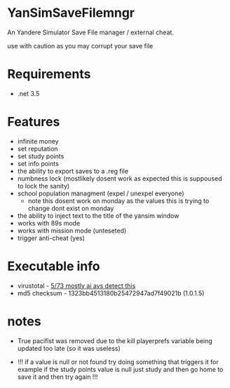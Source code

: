 # YanSimSaveFilemngr
An Yandere Simulator Save File manager / external cheat.

use with caution as you may corrupt your save file

# Requirements 
* .net 3.5

# Features

* infinite money
* set reputation
* set study points
* set info points
* the ability to export saves to a .reg file
* numbness lock (mostlikely dosent work as expected this is suppoused to lock the sanity)
* school population managment (expel / unexpel everyone)
  - note this dosent work on monday as the values this is trying to change dont exist on monday
* the ability to inject text to the title of the yansim window
* works with 89s mode
* works with mission mode (unteseted)
* trigger anti-cheat (yes)

# Executable info

* virustotal - <a href="https://www.virustotal.com/gui/file/47d66630b77eaab4e132fe35965e08fbfd97d39a97b11c7a739fb12067da67cc?nocache=1">5/73 mostly ai avs detect this</a>
* md5 checksum - 1323bb4513180b25472947ad7f49021b (1.0.1.5)

# notes

* True pacifist was removed due to the kill playerprefs variable being updated too late (so it was useless)

* !!! if a value is null or not found try doing something that triggers it for example if the study points value is null just study and then go home to save it and then try again !!!

